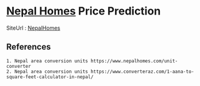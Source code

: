 # [Nepal Homes](https://www.nepalhomes.com) Price Prediction

SiteUrl : [NepalHomes](https://www.nepalhomes.com)

## References
    1. Nepal area conversion units https://www.nepalhomes.com/unit-converter
    2. Nepal area conversion units https://www.converteraz.com/1-aana-to-square-feet-calculator-in-nepal/